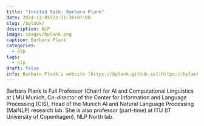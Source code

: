 ```yaml
---
title: "Invited talk: Barbara Plank"
date: 2024-12-05T22:11:36+07:00
slug: /bplank/
description: NLP
image: images/bplank.png
caption: Barbara Plank
categories:
  - nlp
tags:
  - nlp
draft: false
info: Barbara Plank's website [https://bplank.github.io](https://bplank.github.io)
---
```


Barbara Plank is Full Professor (Chair) for AI and Computational Linguistics at LMU Munich,
Co-director of the Center for Information and Language Processing (CIS),
Head of the Munich AI and Natural Language Processing (MaiNLP) research lab.
She is also professor (part-time) at ITU (IT University of Copenhagen), NLP North lab.

